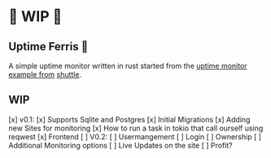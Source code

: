 # 🚧 WIP 🚧

## Uptime Ferris 🦀

A simple uptime monitor written in rust started from the [uptime monitor example from](https://www.shuttle.dev/blog/2024/02/08/uptime-monitoring-rust) [shuttle](https://www.shuttle.dev/).

## WIP

[x] v0.1:
  [x] Supports Sqlite and Postgres
  [x] Initial Migrations
  [x] Adding new Sites for monitoring
  [x] How to run a task in tokio that call ourself using reqwest
  [x] Frontend
[ ] V0.2:
  [ ] Usermangement
  [ ] Login
  [ ] Ownership
  [ ] Additional Monitoring options
  [ ] Live Updates on the site
[ ] Profit?
